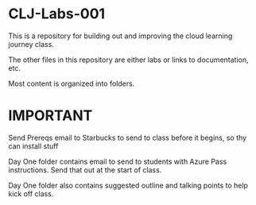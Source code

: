 # CLJ-Labs-001
This is a repository for building out and improving the cloud learning journey class.

The other files in this repository are either labs or links to documentation, etc.

Most content is organized into folders.

# IMPORTANT

Send Prereqs email to Starbucks to send to class before it begins, so thy can install stuff

Day One folder contains email to send to students with Azure Pass instructions. 
Send that out at the start of class.

Day One folder also contains suggested outline and talking points to help kick off class.




